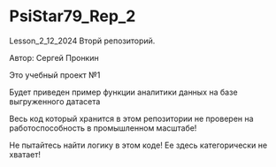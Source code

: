 # PsiStar79_Rep_2
Lesson_2_12_2024
Вторй репозиторий.

Автор: Сергей Пронкин

Это учебный проект №1

Будет приведен пример функции аналитики  данных на  базе  выгруженного  датасета

Весь код который хранится в  этом репозитории не проверен на работоспособность в промышленном масштабе!

Не пытайтесь найти логику в этом коде!  Ее здесь категорически не хватает!
